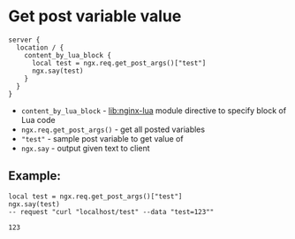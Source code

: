 # Get post variable value

```nginx
server {
  location / {
    content_by_lua_block {
      local test = ngx.req.get_post_args()["test"]
      ngx.say(test)
    }
  }
}
```

- `content_by_lua_block` - [lib:nginx-lua](/nginx-lua/how-to-install-nginx-lua-module-in-ubuntu-ubuntuversion) module directive to specify block of Lua code
- `ngx.req.get_post_args()` - get all posted variables
- `"test"` - sample post variable to get value of
- `ngx.say` - output given text to client

## Example: 
```nginx
local test = ngx.req.get_post_args()["test"]
ngx.say(test)
-- request "curl "localhost/test" --data "test=123""
```
```
123

```

